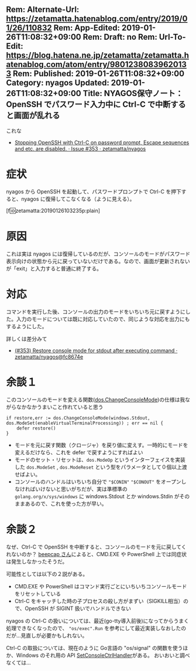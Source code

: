 Rem: Alternate-Url: https://zetamatta.hatenablog.com/entry/2019/01/26/110832
Rem: App-Edited: 2019-01-26T11:08:32+09:00
Rem: Draft: no
Rem: Url-To-Edit: https://blog.hatena.ne.jp/zetamatta/zetamatta.hatenablog.com/atom/entry/98012380839620133
Rem: Published: 2019-01-26T11:08:32+09:00
Category: nyagos
Updated: 2019-01-26T11:08:32+09:00
Title: NYAGOS保守ノート：OpenSSH でパスワード入力中に Ctrl-C で中断すると画面が乱れる
---
これな

* [Stopping OpenSSH with Ctrl-C on password prompt, Escape sequences and etc. are disabled. · Issue #353 · zetamatta/nyagos](https://github.com/zetamatta/nyagos/issues/353)

症状
===

nyagos から OpenSSH を起動して、パスワードプロンプトで Ctrl-C を押下すると、nyagos に復帰してこなくなる（ように見える）。

[f:id:zetamatta:20190126103235p:plain]

原因
===

これは実は nyagos には復帰しているのだが、コンソールのモードがパスワード表示向けの状態から元に戻っていないだけである。なので、画面が更新されないが「exit」と入力すると普通に終了する。

対応
===

コマンドを実行した後、コンソールの出力のモードをいちいち元に戻すようにした。入力のモードについては既に対応していたので、同じような対応を出力にもするようにした。

詳しくは差分みて

* [(#353) Restore console mode for stdout after executing command · zetamatta/nyagos@fc8674e](https://github.com/zetamatta/nyagos/commit/fc8674ef6df49b7509bfd6714e684e375b9a0660#diff-c985d860b8ecd7e6a8be7eec59a36d4f)

余談１
====

このコンソールのモードを変える関数([dos.ChangeConsoleMode](https://github.com/zetamatta/nyagos/blob/master/dos/windows10.go))の仕様は我ながらなかなかうまいこと作れていると思う

```golang
if restore,err := dos.ChangeConsoleMode(windows.Stdout, dos.ModeSet(enableVirtualTerminalProcessing)) ; err == nil {
    defer restore()
}
```

* モードを元に戻す関数（クロージャ）を戻り値に変えす。一時的にモードを変えるだけなら、これを defer で戻すようにすればよい
* モードのセット・リセットは、`dos.ModeOp` というインターフェイスを実装した `dos.ModeSet` , `dos.ModeReset` という型をパラメータとして０個以上渡せばよい。
* コンソールのハンドルはいちいち自分で `"$CONIN"` `"$CONOUT"` をオープンしなければいけないと思いがちだが、実は準標準の `golang.org/x/sys/windows` に windows.Stdout とか windows.Stdin がそのままあるので、これを使った方が早い。

余談２
====

なぜ、Ctrl-C で OpenSSH を中断すると、コンソールのモードを元に戻してくれないのか？ [beepcap さん](https://twitter.com/beepcap/status/1088568959123697664?s=20)によると、CMD.EXE や PowerShell 上では同症状は発生しなかったそうだ。

可能性としては以下の２説がある。

* CMD.EXE や PowerShell はコマンド実行ごとにいちいちコンソールモードをリセットしている
* Ctrl-C をキャッチした時の子プロセスの殺し方がまずい（SIGKILL相当）ので、OpenSSH が SIGINT 扱いでハンドルできない

nyagos の Ctrl-C の扱いについては、最近(go-tty導入前後)になってからうまく処理できなくなったので、 `"os/exec".Run` を参考にして最近実装しなおしたのだが…見直しが必要かもしれない。

Ctrl-C の取扱については、現在のように Go言語の "os/signal" の関数を使うほか、Windows のそれ用の API [SetConsoleCtrlHandler](https://docs.microsoft.com/en-us/windows/console/setconsolectrlhandler)がある。
おいおいと調べなくては…

